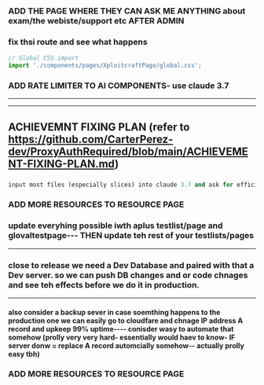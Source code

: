 





### ADD THE PAGE WHERE THEY CAN ASK ME ANYTHING about exam/the webiste/support etc AFTER ADMIN

### fix thsi route and see what happens
```js
// Global CSS import
import './components/pages/XploitcraftPage/global.css';
```

### ADD RATE LIMITER TO AI COMPONENTS- use claude 3.7
-----
-----------------------------------------
## ACHIEVEMNT FIXING PLAN (refer to https://github.com/CarterPerez-dev/ProxyAuthRequired/blob/main/ACHIEVEMENT-FIXING-PLAN.md)

### 
```ruby
input most files (especially slices) into claude 3.7 and ask for efficiency improvements
```
### ADD MORE RESOURCES TO RESOURCE PAGE

### update everyhing possible iwth aplus testlist/page and glovaltestpage--- THEN update teh rest of your testlists/pages
-------------------------------------------------------------------------------------------------------------------------
### close to release we need a Dev Database and paired with that a Dev server. so we can push DB changes and or code chnages and see teh effects before we do it in production. 
----
#### also consider a backup sever in case soemthing happens to the production one we can easily go to cloudfare and chnage IP address A record and upkeep 99% uptime---- conisder wasy to automate that somehow (prolly very very hard- essentially would haev to know- IF server donw = replace A record automcially somehow-- actually prolly easy tbh)


### ADD MORE RESOURCES TO RESOURCE PAGE










